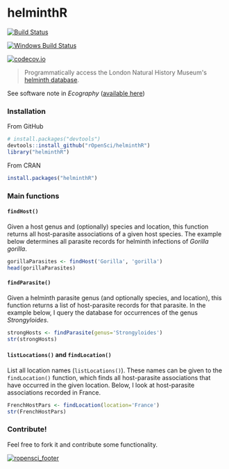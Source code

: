 helminthR
=======

[![Build Status](https://travis-ci.org/ropensci/helminthR.svg?branch=master)](https://travis-ci.org/ropensci/helminthR)

[![Windows Build Status](https://ci.appveyor.com/api/projects/status/rmq9euldm5gy9qup?svg=true)](https://ci.appveyor.com/project/taddallas/helminthr)

[![codecov.io](https://codecov.io/github/ropensci/helminthR/coverage.svg?branch=master)](https://codecov.io/github/ropensci/helminthR?branch=master)


> Programmatically access the London Natural History Museum's [helminth database](http://www.nhm.ac.uk/research-curation/scientific-resources/taxonomy-systematics/host-parasites/index.html).

See software note in _Ecography_ ([available here](http://onlinelibrary.wiley.com/doi/10.1111/ecog.02131/full))

### Installation


From GitHub


```r
# install.packages("devtools")
devtools::install_github("rOpenSci/helminthR")
library("helminthR")
```

From CRAN


```r
install.packages("helminthR")
```



### Main functions

#### `findHost()`

Given a host genus and (optionally) species and location, this function returns all host-parasite associations of a given host species. The example below determines all parasite records for helminth infections of _Gorilla gorilla_.


```r
gorillaParasites <- findHost('Gorilla', 'gorilla')
head(gorillaParasites)
```

#### `findParasite()`

Given a helminth parasite genus (and optionally species, and location), this function returns a list of host-parasite records for that parasite. In the example below, I query the database for occurrences of the genus _Strongyloides_.


```r
strongHosts <- findParasite(genus='Strongyloides')
str(strongHosts)
```



#### `listLocations()` and `findLocation()`

List all location names (`listLocations()`). These names can be given to the `findLocation()` function, which finds all host-parasite associations that have occurred in the given location. Below, I look at host-parasite associations recorded in France.



```r
FrenchHostPars <- findLocation(location='France')
str(FrenchHostPars)
```




### Contribute!

Feel free to fork it and contribute some functionality.  


[![ropensci_footer](http://ropensci.org/public_images/github_footer.png)](http://ropensci.org)
